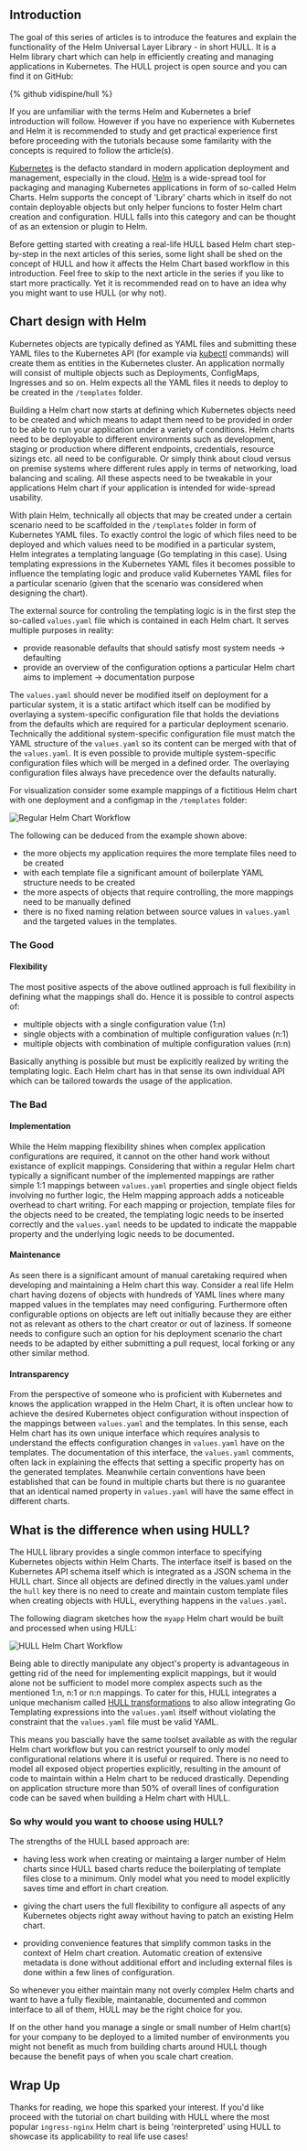 ## Introduction

The goal of this series of articles is to introduce the features and explain the functionality of the Helm Universal Layer Library - in short HULL. It is a Helm library chart which can help in efficiently creating and managing applications in Kubernetes. The HULL project is open source and you can find it on GitHub:

{% github vidispine/hull %}

If you are unfamiliar with the terms Helm and Kubernetes a brief introduction will follow. However if you have no experience with Kubernetes and Helm it is recommended to study and get practical experience first before proceeding with the tutorials because some familarity with the concepts is required to follow the article(s). 

[Kubernetes](https://kubernetes.io) is the defacto standard in modern application deployment and management, especially in the cloud. [Helm](https://helm.sh) is a wide-spread tool for packaging and managing Kubernetes applications in form of so-called Helm Charts. Helm supports the concept of 'Library' charts which in itself do not contain deployable objects but only helper funcions to foster Helm chart creation and configuration. HULL falls into this category and  can be thought of as an extension or plugin to Helm.

Before getting started with creating a real-life HULL based Helm chart step-by-step in the next articles of this series, some light shall be shed on the concept of HULL and how it affects the Helm Chart based workflow in this introduction. Feel free to skip to the next article in the series if you like to start more practically. Yet it is recommended read on to have an idea why you might want to use HULL (or why not).

## Chart design with Helm

Kubernetes objects are typically defined as YAML files and submitting these YAML files to the Kubernetes API (for example via [kubectl](https://kubernetes.io/docs/tasks/tools/#kubectl) commands) will create them as entities in the Kubernetes cluster. An application normally will consist of multiple objects such as Deployments, ConfigMaps, Ingresses and so on. Helm expects all the YAML files it needs to deploy to be created in the `/templates` folder.

Building a Helm chart now starts at defining which Kubernetes objects need to be created and which means to adapt them need to be provided in order to be able to run your application under a variety of conditions. Helm charts need to be deployable to different environments such as development, staging or production where different endpoints, credentials, resource sizings etc. all need to be configurable. Or simply think about cloud versus on premise systems where different rules apply in terms of networking, load balancing and scaling. All these aspects need to be tweakable in your applications Helm chart if your application is intended for wide-spread usability.

With plain Helm, technically all objects that may be created under a certain scenario need to be scaffolded in the `/templates` folder in form of Kubernetes YAML files. To exactly control the logic of which files need to be deployed and which values need to be modified in a particular system, Helm integrates a templating language (Go templating in this case). Using templating expressions in the Kubernetes YAML files it becomes possible to influence the templating logic and produce valid Kubernetes YAML files for a particular scenario (given that the scenario was considered when designing the chart). 

The external source for controling the templating logic is in the first step the so-called `values.yaml` file which is contained in each Helm chart. It serves multiple purposes in reality:
- provide reasonable defaults that should satisfy most system needs → defaulting 
- provide an overview of the configuration options a particular Helm chart aims to implement → documentation purpose

The `values.yaml` should never be modified itself on deployment for a particular system, it is a static artifact which itself can be  modified by overlaying a system-specific configuration file that holds the deviations from the defaults which are required for a particular deployment scenario. Technically the additional system-specific configuration file must match the YAML structure of the `values.yaml` so its content can be merged with that of the `values.yaml`. It is even possible to provide multiple system-specific configuration files which will be merged in a defined order. The overlaying configuration files always have precedence over the defaults naturally.

For visualization consider some example mappings of a fictitious Helm chart with one deployment and a configmap in the `/templates` folder:

![Regular Helm Chart Workflow](https://dev-to-uploads.s3.amazonaws.com/uploads/articles/ax7ahsixjmxl2kx12l0z.png)

The following can be deduced from the example shown above:
- the more objects my application requires the more template files need to be created
- with each template file a significant amount of boilerplate YAML structure needs to be created
- the more aspects of objects that require controlling, the more mappings need to be manually defined
- there is no fixed naming relation between source values in `values.yaml` and the targeted values in the templates.

### The Good 
 
#### Flexibility

The most positive aspects of the above outlined approach is full flexibility in defining what the mappings shall do. Hence it is possible to control aspects of:

- multiple objects with a single configuration value (1:n)
- single objects with a combination of multiple configuration values (n:1)
- multiple objects with combination of multiple configuration values (n:n)

Basically anything is possible but must be explicitly realized by writing the templating logic. Each Helm chart has in that sense its own individual API which can be tailored towards the usage of the application. 

### The Bad

#### Implementation

While the Helm mapping flexibility shines when complex application configurations are required, it cannot on the other hand work without existance of explicit mappings. Considering that within a regular Helm chart typically a significant number of the implemented mappings are rather simple 1:1 mappings between `values.yaml` properties and single object fields involving no further logic, the Helm mapping approach adds a noticeable overhead to chart writing. For each mapping or projection, template files for the objects need to be created, the templating logic needs to be inserted correctly and the `values.yaml` needs to be updated to indicate the mappable property and the underlying logic needs to be documented.

#### Maintenance

As seen there is a significant amount of manual caretaking required when developing and maintaining a Helm chart this way. Consider a real life Helm chart having dozens of objects with hundreds of YAML lines where many mapped values in the templates may need configuring. Furthermore often configurable options on objects are left out initially because they are either not as relevant as others to the chart creator or out of laziness. If someone needs to configure such an option for his deployment scenario the chart needs to be adapted by either submitting a pull request, local forking or any other similar method.

#### Intransparency

From the perspective of someone who is proficient with Kubernetes and knows the application wrapped in the Helm Chart, it is often unclear how to achieve the desired Kubernetes object configuration without inspection of the mappings between `values.yaml` and the templates. In this sense, each Helm chart has its own unique interface which requires analysis to understand the effects configuration changes in `values.yaml` have on the templates. The documentation of this interface, the `values.yaml` comments, often lack in explaining the effects that setting a specific property has on the generated templates. Meanwhile certain conventions have been established that can be found in multiple charts but there is no guarantee that an identical named property in `values.yaml` will have the same effect in different charts.

## What is the difference when using HULL?

The HULL library provides a single common interface to specifying Kubernetes objects within Helm Charts. The interface itself is based on the Kubernetes API schema itself which is integrated as a JSON schema in the HULL chart. Since all objects are defined directly in the values.yaml under the `hull` key there is no need to create and maintain custom template files when creating objects with HULL, everything happens in the `values.yaml`.

The following diagram sketches how the `myapp` Helm chart would be built and processed when using HULL:

![HULL Helm Chart Workflow](https://dev-to-uploads.s3.amazonaws.com/uploads/articles/hqt7p05knbxyw6jygind.png)

Being able to directly manipulate any object's property is advantageous in getting rid of the need for implementing explicit mappings, but it would alone not be sufficient to model more complex aspects such as the mentioned 1:n, n:1 or n:n mappings. To cater for this, HULL integrates a unique mechanism called [HULL transformations](https://github.com/vidispine/hull/blob/main/hull/doc/transformations.md) to also allow integrating Go Templating expressions into the `values.yaml` itself without violating the constraint that the `values.yaml` file must be valid YAML.

This means you bascially have the same toolset available as with the regular Helm chart workflow but you can restrict yourself to only model configurational relations where it is useful or required. There is no need to  model all exposed object properties explicitly, resulting in the amount of code to maintain within a Helm chart to be reduced drastically. Depending on application structure more than 50% of overall lines of configuration code can be saved when building a Helm chart with HULL.

### So why would you want to choose using HULL?

The strengths of the HULL based approach are:

- having less work when creating or maintaing a larger number of Helm charts since HULL based charts reduce the boilerplating of template files close to a minimum. Only model what you need to model explicitly saves time and effort in chart creation.

- giving the chart users the full flexibility to configure all aspects of any Kubernetes objects right away without having to patch an existing Helm chart. 

- providing convenience features that simplify common tasks in the context of Helm chart creation. Automatic creation of extensive metadata is done without additional effort and including external files is done within a few lines of configuration.

So whenever you either maintain many not overly complex Helm charts and want to have a fully flexible, maintanable, documented and common interface to all of them, HULL may be the right choice for you.

If on the other hand you manage a single or small number of Helm chart(s) for your company to be deployed to a limited number of environments you might not benefit as much from building charts around HULL though because the benefit pays of when you scale chart creation. 

## Wrap Up
Thanks for reading, we hope this sparked your interest. If you'd like proceed with the tutorial on chart building with HULL where the most popular `ingress-nginx` Helm chart is being 'reinterpreted' using HULL to showcase its applicability to real life use cases!